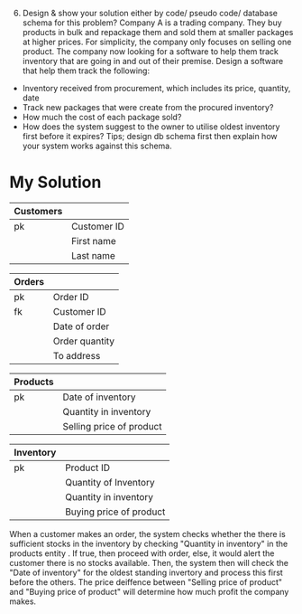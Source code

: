 6. Design & show your solution either by code/ pseudo code/ database schema for this problem?
Company A is a trading company. They buy products in bulk and repackage them and sold them at smaller packages at higher prices.
For simplicity, the company only focuses on selling one product.
The company now looking for a software to help them track inventory that are going in and out of their premise.
Design a software that help them track the following:
- Inventory received from procurement, which includes its price, quantity, date
- Track new packages that were create from the procured inventory?
- How much the cost of each package sold?
- How does the system suggest to the owner to utilise oldest inventory first before it expires?
Tips; design db schema first then explain how your system works against this schema.


# My Solution

| Customers  |  |
|--|--|
| pk  | Customer ID |
|   | First name |
|   | Last name |

| Orders |  |
|--|--|
| pk  | Order ID |
| fk  | Customer ID |
|   | Date of order |
|   | Order quantity |
|   | To address |

| Products |  |
|--|--|
| pk | Date of inventory |
|   | Quantity in inventory |
|   | Selling price of product |

| Inventory|  |
|--|--|
| pk | Product ID |
|  | Quantity of Inventory |
|   | Quantity in inventory |
|   | Buying price of product |

When a customer makes an order, the system checks whether the there is sufficient stocks in the inventory by checking "Quantity in inventory" in the products entity . If true, then proceed with order, else, it would alert the customer there is no stocks available. Then, the system then will check the "Date of inventory" for the oldest standing invertory and process this first before the others. The price deiffence between "Selling price of product" and "Buying price of product" will determine how much profit the company makes.



